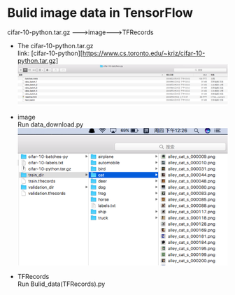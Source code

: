 # Bulid image data in TensorFlow
cifar-10-python.tar.gz --->image--->TFRecords 

* The cifar-10-python.tar.gz<br> 
link: [cifar-10-python][https://www.cs.toronto.edu/~kriz/cifar-10-python.tar.gz]
![step1](https://github.com/Shenqishaonv/Bulid_image_data-tensorflow-/blob/master/Bulid_image_data/step1.png?raw=true)

* image<br>
Run data_download.py<br>
![step2](https://github.com/Shenqishaonv/Bulid_image_data-tensorflow-/blob/master/Bulid_image_data/step2.png?raw=true)

* TFRecords<br>
Run Bulid_data(TFRecords).py
